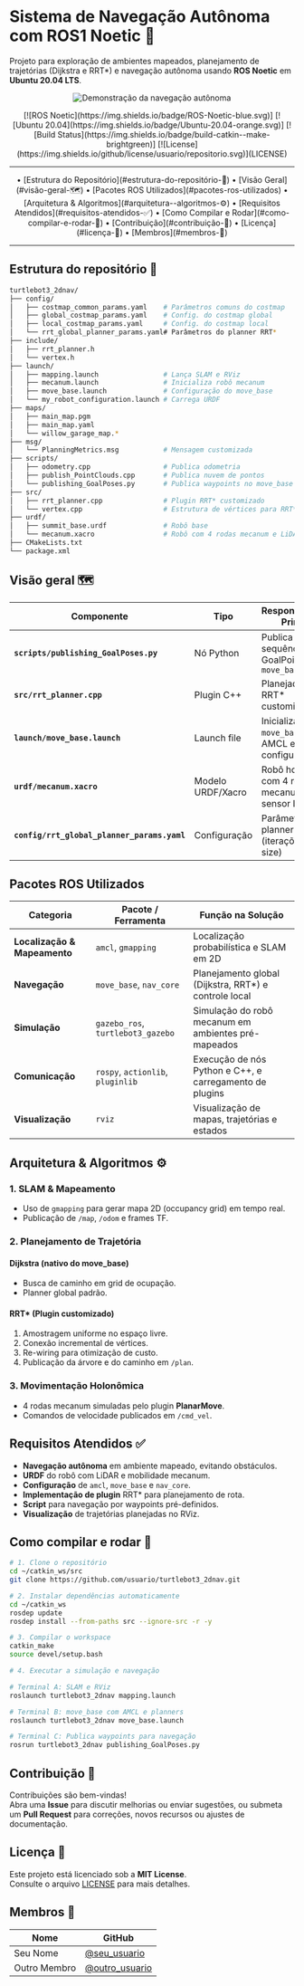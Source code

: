 <!-- ===================================================================== -->
<!--                       README – Navegação Autônoma ROS1 🤖               -->
<!-- ===================================================================== -->
# Sistema de Navegação Autônoma com ROS1 Noetic 🤖

Projeto para exploração de ambientes mapeados, planejamento de trajetórias (Dijkstra e RRT*) e navegação autônoma usando **ROS Noetic** em **Ubuntu 20.04 LTS**.

<p align="center">
  <img src="Images/navigation_demo.png" alt="Demonstração da navegação autônoma">
</p>

<div align="center">
[![ROS Noetic](https://img.shields.io/badge/ROS-Noetic-blue.svg)]  
[![Ubuntu 20.04](https://img.shields.io/badge/Ubuntu-20.04-orange.svg)]  
[![Build Status](https://img.shields.io/badge/build-catkin--make-brightgreen)]  
[![License](https://img.shields.io/github/license/usuario/repositorio.svg)](LICENSE)
</div>

---

<div align="center">
• [Estrutura do Repositório](#estrutura-do-repositório-📂)  
• [Visão Geral](#visão-geral-🗺️)  
• [Pacotes ROS Utilizados](#pacotes-ros-utilizados)  
• [Arquitetura & Algoritmos](#arquitetura--algoritmos-⚙️)  
• [Requisitos Atendidos](#requisitos-atendidos-✅)  
• [Como Compilar e Rodar](#como-compilar-e-rodar-🚀)  
• [Contribuição](#contribuição-🤝)  
• [Licença](#licença-📄)  
• [Membros](#membros-👥)  
</div>

---

## Estrutura do repositório 📂

```bash
turtlebot3_2dnav/
├── config/                           
│   ├── costmap_common_params.yaml    # Parâmetros comuns do costmap
│   ├── global_costmap_params.yaml    # Config. do costmap global
│   ├── local_costmap_params.yaml     # Config. do costmap local
│   └── rrt_global_planner_params.yaml# Parâmetros do planner RRT*
├── include/                          
│   ├── rrt_planner.h                 
│   └── vertex.h                      
├── launch/                           
│   ├── mapping.launch                # Lança SLAM e RViz
│   ├── mecanum.launch                # Inicializa robô mecanum
│   ├── move_base.launch              # Configuração do move_base
│   └── my_robot_configuration.launch # Carrega URDF
├── maps/                             
│   ├── main_map.pgm                  
│   ├── main_map.yaml                 
│   └── willow_garage_map.*           
├── msg/                              
│   └── PlanningMetrics.msg           # Mensagem customizada
├── scripts/                          
│   ├── odometry.cpp                  # Publica odometria
│   ├── publish_PointClouds.cpp       # Publica nuvem de pontos
│   └── publishing_GoalPoses.py       # Publica waypoints no move_base
├── src/                              
│   ├── rrt_planner.cpp               # Plugin RRT* customizado
│   └── vertex.cpp                    # Estrutura de vértices para RRT*
├── urdf/                             
│   ├── summit_base.urdf              # Robô base
│   └── mecanum.xacro                 # Robô com 4 rodas mecanum e LiDAR
├── CMakeLists.txt                    
└── package.xml                        
```

## Visão geral 🗺️

| Componente                             | Tipo               | Responsabilidade Principal                           | Tópicos / Ferramentas ROS          |
|----------------------------------------|--------------------|------------------------------------------------------|------------------------------------|
| **`scripts/publishing_GoalPoses.py`**  | Nó Python          | Publica uma sequência de GoalPoints no `move_base`   | `rospy`, `actionlib`, `move_base_msgs` |
| **`src/rrt_planner.cpp`**              | Plugin C++         | Planejador Global RRT* customizado                   | `nav_core`, `pluginlib`            |
| **`launch/move_base.launch`**          | Launch file        | Inicializa `move_base` com AMCL e planners configurados | `roslaunch`, `amcl`, `nav_core`    |
| **`urdf/mecanum.xacro`**               | Modelo URDF/Xacro  | Robô holonômico com 4 rodas mecanum e sensor LiDAR   | `robot_state_publisher`, `gazebo_ros` |
| **`config/rrt_global_planner_params.yaml`** | Configuração       | Parâmetros do planner RRT* (iterações, step size)    | `rosparam`                         |

## Pacotes ROS Utilizados

| Categoria                    | Pacote / Ferramenta               | Função na Solução                                        |
|------------------------------|-----------------------------------|----------------------------------------------------------|
| **Localização & Mapeamento** | `amcl`, `gmapping`                | Localização probabilística e SLAM em 2D                  |
| **Navegação**                | `move_base`, `nav_core`           | Planejamento global (Dijkstra, RRT*) e controle local    |
| **Simulação**                | `gazebo_ros`, `turtlebot3_gazebo` | Simulação do robô mecanum em ambientes pré-mapeados      |
| **Comunicação**              | `rospy`, `actionlib`, `pluginlib` | Execução de nós Python e C++, e carregamento de plugins  |
| **Visualização**             | `rviz`                            | Visualização de mapas, trajetórias e estados             |

## Arquitetura & Algoritmos ⚙️

### 1. SLAM & Mapeamento
- Uso de `gmapping` para gerar mapa 2D (occupancy grid) em tempo real.  
- Publicação de `/map`, `/odom` e frames TF.

### 2. Planejamento de Trajetória
#### Dijkstra (nativo do move_base)
- Busca de caminho em grid de ocupação.  
- Planner global padrão.

#### RRT* (Plugin customizado)
1. Amostragem uniforme no espaço livre.  
2. Conexão incremental de vértices.  
3. Re-wiring para otimização de custo.  
4. Publicação da árvore e do caminho em `/plan`.

### 3. Movimentação Holonômica
- 4 rodas mecanum simuladas pelo plugin **PlanarMove**.  
- Comandos de velocidade publicados em `/cmd_vel`.

## Requisitos Atendidos ✅
- **Navegação autônoma** em ambiente mapeado, evitando obstáculos.  
- **URDF** do robô com LiDAR e mobilidade mecanum.  
- **Configuração** de `amcl`, `move_base` e `nav_core`.  
- **Implementação de plugin** RRT* para planejamento de rota.  
- **Script** para navegação por waypoints pré-definidos.  
- **Visualização** de trajetórias planejadas no RViz.

## Como compilar e rodar 🚀

```bash
# 1. Clone o repositório
cd ~/catkin_ws/src
git clone https://github.com/usuario/turtlebot3_2dnav.git

# 2. Instalar dependências automaticamente
cd ~/catkin_ws
rosdep update
rosdep install --from-paths src --ignore-src -r -y

# 3. Compilar o workspace
catkin_make
source devel/setup.bash

# 4. Executar a simulação e navegação

# Terminal A: SLAM e RViz
roslaunch turtlebot3_2dnav mapping.launch

# Terminal B: move_base com AMCL e planners
roslaunch turtlebot3_2dnav move_base.launch

# Terminal C: Publica waypoints para navegação
rosrun turtlebot3_2dnav publishing_GoalPoses.py
```

## Contribuição 🤝

Contribuições são bem-vindas!  
Abra uma **Issue** para discutir melhorias ou enviar sugestões, ou submeta um **Pull Request** para correções, novos recursos ou ajustes de documentação.

## Licença 📄

Este projeto está licenciado sob a **MIT License**.  
Consulte o arquivo [LICENSE](LICENSE) para mais detalhes.

## Membros 👥

| Nome                  | GitHub                                      |
|-----------------------|---------------------------------------------|
| Seu Nome              | [@seu_usuario](https://github.com/seu_usuario) |
| Outro Membro          | [@outro_usuario](https://github.com/outro_usuario) |

